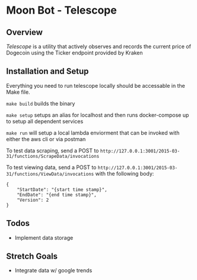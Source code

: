 # Moon Bot - Telescope
## Overview
_Telescope_ is a utility that actively observes and records the current price of Dogecoin using the Ticker endpoint provided by Kraken
## Installation and Setup
Everything you need to run telescope locally should be accessable in the Make file. 

`make build` builds the binary

`make setup` setups an alias for localhost and then runs docker-compose up to setup all dependent services

`make run` will setup a local lambda enviorment that can be invoked with either the aws cli or via postman

To test data scraping, send a POST to `http://127.0.0.1:3001/2015-03-31/functions/ScrapeData/invocations`

To test viewing data, send a POST to `http://127.0.0.1:3001/2015-03-31/functions/ViewData/invocations`
with the following body:
```
{
	"StartDate": "{start time stamp}",
	"EndDate": "{end time stamp}",
	"Version": 2
}
```

## Todos
- Implement data storage
## Stretch Goals
- Integrate data w/ google trends 
